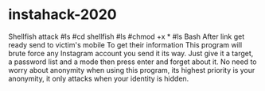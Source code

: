 # instahack-2020
Shellfish attack
#ls
#cd shellfish
#ls
#chmod +x * 
#ls
Bash 
After link get ready send to victim's mobile 
To get their information
This program will brute force any
 Instagram account you send it its way.
 Just give it a target, a password list
 and a mode then press enter and forget
 about it. No need to worry about anonymity
 when using this program, its highest
 priority is your anonymity, it only attacks 
when your identity is hidden.


